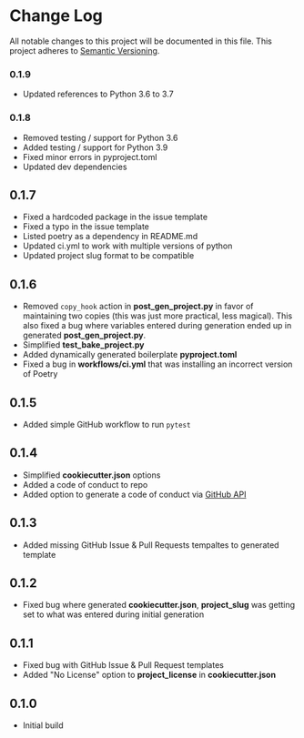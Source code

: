 # Change Log

All notable changes to this project will be documented in this file.
This project adheres to [Semantic Versioning](http://semver.org/).

### 0.1.9

- Updated references to Python 3.6 to 3.7

### 0.1.8

- Removed testing / support for Python 3.6
- Added testing / support for Python 3.9
- Fixed minor errors in pyproject.toml
- Updated dev dependencies

## 0.1.7

- Fixed a hardcoded package in the issue template
- Fixed a typo in the issue template
- Listed poetry as a dependency in README.md
- Updated ci.yml to work with multiple versions of python
- Updated project slug format to be compatible

## 0.1.6

- Removed `copy_hook` action in **post_gen_project.py** in favor of maintaining two copies (this was just more practical, less magical). This also fixed a bug where variables entered during generation ended up in generated **post_gen_project.py**.
- Simplified **test_bake_project.py**
- Added dynamically generated boilerplate **pyproject.toml**
- Fixed a bug in **workflows/ci.yml** that was installing an incorrect version of Poetry

## 0.1.5

- Added simple GitHub workflow to run `pytest`

## 0.1.4

- Simplified **cookiecutter.json** options
- Added a code of conduct to repo
- Added option to generate a code of conduct via [GitHub API]

## 0.1.3

- Added missing GitHub Issue & Pull Requests tempaltes to generated template

## 0.1.2

- Fixed bug where generated **cookiecutter.json**, **project_slug** was getting set to what was entered during initial generation

## 0.1.1

- Fixed bug with GitHub Issue & Pull Request templates
- Added "No License" option to **project_license** in **cookiecutter.json**

## 0.1.0

- Initial build

<!-- Links -->

[github api]: "https://docs.github.com/en/rest"
